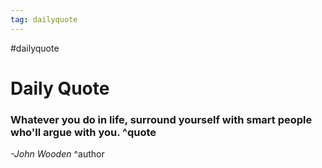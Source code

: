 ```yaml
---
tag: dailyquote
---
```


#dailyquote

# Daily Quote

### Whatever you do in life, surround yourself with smart people who'll argue with you. ^quote
*-John Wooden* ^author
